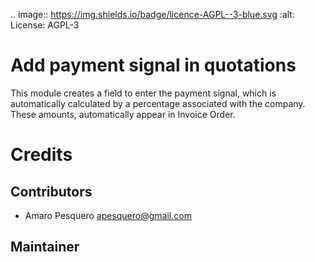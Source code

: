 .. image:: https://img.shields.io/badge/licence-AGPL--3-blue.svg
    :alt: License: AGPL-3

Add payment signal in quotations
================================

This module creates a field to enter the payment signal,
which is automatically calculated by a percentage associated with the company.
These amounts, automatically appear in Invoice Order.

Credits
=======

Contributors
------------

* Amaro Pesquero <apesquero@gmail.com>

Maintainer
----------